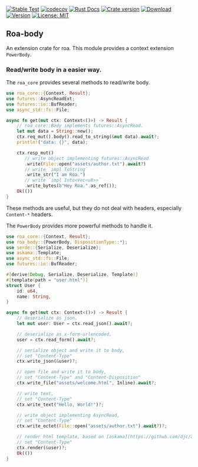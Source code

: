 [![Stable Test](https://github.com/Hexilee/roa/workflows/Stable%20Test/badge.svg)](https://github.com/Hexilee/roa/actions)
[![codecov](https://codecov.io/gh/Hexilee/roa/branch/master/graph/badge.svg)](https://codecov.io/gh/Hexilee/roa)
[![Rust Docs](https://docs.rs/roa-body/badge.svg)](https://docs.rs/roa-body)
[![Crate version](https://img.shields.io/crates/v/roa-body.svg)](https://crates.io/crates/roa-body)
[![Download](https://img.shields.io/crates/d/roa-body.svg)](https://crates.io/crates/roa-body)
[![Version](https://img.shields.io/badge/rustc-1.40+-lightgray.svg)](https://blog.rust-lang.org/2019/12/19/Rust-1.40.0.html)
[![License: MIT](https://img.shields.io/badge/License-MIT-yellow.svg)](https://github.com/Hexilee/roa/blob/master/LICENSE)

## Roa-body

An extension crate for roa.
This module provides a context extension `PowerBody`.

### Read/write body in a easier way.

The `roa_core` provides several methods to read/write body.

```rust
use roa_core::{Context, Result};
use futures::AsyncReadExt;
use futures::io::BufReader;
use async_std::fs::File;

async fn get(mut ctx: Context<()>) -> Result {
    // roa_core::Body implements futures::AsyncRead.
    let mut data = String::new();
    ctx.req_mut().body().read_to_string(&mut data).await?;
    println!("data: {}", data);

    ctx.resp_mut()
       // write object implementing futures::AsyncRead
       .write(File::open("assets/author.txt").await?)
       // write `impl ToString`
       .write_str("I am Roa.")
       // write `impl Into<Vec<u8>>`
       .write_bytes(b"Hey Roa.".as_ref());
    Ok(())
}
```

These methods are useful, but they do not deal with headers, especially `Content-*` headers.

The `PowerBody` provides more powerful methods to handle it.

```rust
use roa_core::{Context, Result};
use roa_body::{PowerBody, DispositionType::*};
use serde::{Serialize, Deserialize};
use askama::Template;
use async_std::fs::File;
use futures::io::BufReader;

#[derive(Debug, Serialize, Deserialize, Template)]
#[template(path = "user.html")]
struct User {
    id: u64,
    name: String,
}

async fn get(mut ctx: Context<()>) -> Result {
    // deserialize as json.
    let mut user: User = ctx.read_json().await?;

    // deserialize as x-form-urlencoded.
    user = ctx.read_form().await?;

    // serialize object and write it to body,
    // set "Content-Type"
    ctx.write_json(&user)?;

    // open file and write it to body,
    // set "Content-Type" and "Content-Disposition"
    ctx.write_file("assets/welcome.html", Inline).await?;

    // write text,
    // set "Content-Type"
    ctx.write_text("Hello, World!")?;

    // write object implementing AsyncRead,
    // set "Content-Type"
    ctx.write_octet(File::open("assets/author.txt").await?)?;

    // render html template, based on [askama](https://github.com/djc/askama).
    // set "Content-Type"
    ctx.render(&user)?;
    Ok(())
}
```
 